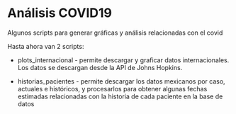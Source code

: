 # Análisis COVID19

Algunos scripts para generar gráficas y análisis relacionadas con el covid

Hasta ahora van 2 scripts:

* plots_internacional - permite descargar y graficar datos internacionales. Los datos se descargan desde la API de Johns Hopkins.

* historias_pacientes - permite descargar los datos mexicanos por caso, actuales e históricos, y procesarlos para obtener algunas fechas estimadas relacionadas con la historia de cada paciente en la base de datos
